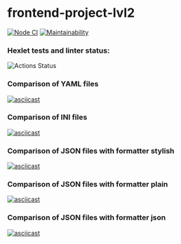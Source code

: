 # frontend-project-lvl2

[![Node CI](https://github.com/vchslv/frontend-project-lvl2/workflows/Node%20CI/badge.svg)](https://github.com/vchslv/frontend-project-lvl2/actions)
[![Maintainability](https://api.codeclimate.com/v1/badges/ce0b1909dd2c11550c0b/maintainability)](https://codeclimate.com/github/vchslv/frontend-project-lvl2/maintainability)

### Hexlet tests and linter status:
![Actions Status](https://github.com/vchslv/frontend-project-lvl2/workflows/hexlet-check/badge.svg)

### Comparison of YAML files
[![asciicast](https://asciinema.org/a/365959.svg)](https://asciinema.org/a/365959)

### Comparison of INI files
[![asciicast](https://asciinema.org/a/365974.svg)](https://asciinema.org/a/365974)

### Comparison of JSON files with formatter stylish
[![asciicast](https://asciinema.org/a/367667.svg)](https://asciinema.org/a/367667)

### Comparison of JSON files with formatter plain
[![asciicast](https://asciinema.org/a/367721.svg)](https://asciinema.org/a/367721)

### Comparison of JSON files with formatter json
[![asciicast](https://asciinema.org/a/367746.svg)](https://asciinema.org/a/367746)
